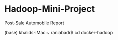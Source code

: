 # Hadoop-Mini-Project
Post-Sale Automobile Report

(base) khalids-iMac:~ raniabadr$ cd docker-hadoop
